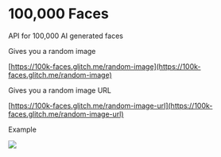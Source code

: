 # 100,000 Faces

API for 100,000 AI generated faces

Gives you a random image

[https://100k-faces.glitch.me/random-image](https://100k-faces.glitch.me/random-image)

Gives you a random image URL

[https://100k-faces.glitch.me/random-image-url](https://100k-faces.glitch.me/random-image-url)

Example

![](https://100k-faces.glitch.me/random-image)
